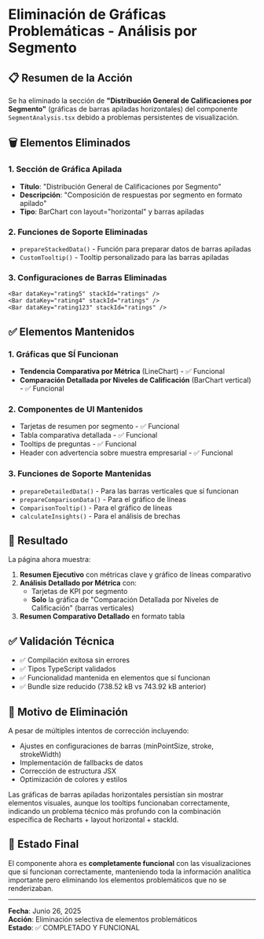 # Eliminación de Gráficas Problemáticas - Análisis por Segmento

## 📋 Resumen de la Acción

Se ha eliminado la sección de **"Distribución General de Calificaciones por Segmento"** (gráficas de barras apiladas horizontales) del componente `SegmentAnalysis.tsx` debido a problemas persistentes de visualización.

## 🗑️ Elementos Eliminados

### 1. Sección de Gráfica Apilada
- **Título**: "Distribución General de Calificaciones por Segmento"
- **Descripción**: "Composición de respuestas por segmento en formato apilado"
- **Tipo**: BarChart con layout="horizontal" y barras apiladas

### 2. Funciones de Soporte Eliminadas
- `prepareStackedData()` - Función para preparar datos de barras apiladas
- `CustomTooltip()` - Tooltip personalizado para las barras apiladas

### 3. Configuraciones de Barras Eliminadas
```tsx
<Bar dataKey="rating5" stackId="ratings" />
<Bar dataKey="rating4" stackId="ratings" />
<Bar dataKey="rating123" stackId="ratings" />
```

## ✅ Elementos Mantenidos

### 1. Gráficas que SÍ Funcionan
- **Tendencia Comparativa por Métrica** (LineChart) - ✅ Funcional
- **Comparación Detallada por Niveles de Calificación** (BarChart vertical) - ✅ Funcional

### 2. Componentes de UI Mantenidos
- Tarjetas de resumen por segmento - ✅ Funcional
- Tabla comparativa detallada - ✅ Funcional
- Tooltips de preguntas - ✅ Funcional
- Header con advertencia sobre muestra empresarial - ✅ Funcional

### 3. Funciones de Soporte Mantenidas
- `prepareDetailedData()` - Para las barras verticales que sí funcionan
- `prepareComparisonData()` - Para el gráfico de líneas
- `ComparisonTooltip()` - Para el gráfico de líneas
- `calculateInsights()` - Para el análisis de brechas

## 🎯 Resultado

La página ahora muestra:

1. **Resumen Ejecutivo** con métricas clave y gráfico de líneas comparativo
2. **Análisis Detallado por Métrica** con:
   - Tarjetas de KPI por segmento
   - **Solo** la gráfica de "Comparación Detallada por Niveles de Calificación" (barras verticales)
3. **Resumen Comparativo Detallado** en formato tabla

## ✅ Validación Técnica

- ✅ Compilación exitosa sin errores
- ✅ Tipos TypeScript validados
- ✅ Funcionalidad mantenida en elementos que sí funcionan
- ✅ Bundle size reducido (738.52 kB vs 743.92 kB anterior)

## 📝 Motivo de Eliminación

A pesar de múltiples intentos de corrección incluyendo:
- Ajustes en configuraciones de barras (minPointSize, stroke, strokeWidth)
- Implementación de fallbacks de datos
- Corrección de estructura JSX
- Optimización de colores y estilos

Las gráficas de barras apiladas horizontales persistían sin mostrar elementos visuales, aunque los tooltips funcionaban correctamente, indicando un problema técnico más profundo con la combinación específica de Recharts + layout horizontal + stackId.

## 🚀 Estado Final

El componente ahora es **completamente funcional** con las visualizaciones que sí funcionan correctamente, manteniendo toda la información analítica importante pero eliminando los elementos problemáticos que no se renderizaban.

---

**Fecha**: Junio 26, 2025  
**Acción**: Eliminación selectiva de elementos problemáticos  
**Estado**: ✅ COMPLETADO Y FUNCIONAL
